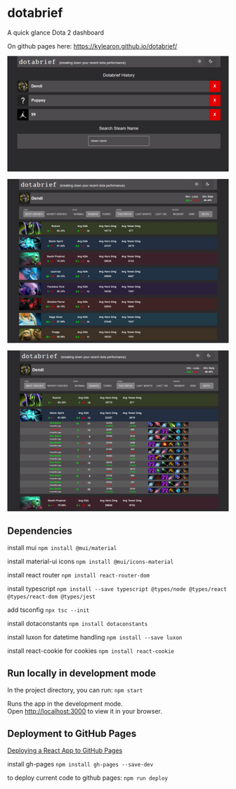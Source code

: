 # dotabrief
A quick glance Dota 2 dashboard 

On github pages here: https://kylearon.github.io/dotabrief/

![ss1](https://raw.githubusercontent.com/kylearon/dotabrief/main/public/dotabrief_1a.png)

![ss2](https://raw.githubusercontent.com/kylearon/dotabrief/main/public/dotabrief_2.png)

![ss2](https://raw.githubusercontent.com/kylearon/dotabrief/main/public/dotabrief_3.png)

## Dependencies

install mui `npm install @mui/material`

install material-ui icons `npm install @mui/icons-material`

install react router `npm install react-router-dom`

install typescript `npm install --save typescript @types/node @types/react @types/react-dom @types/jest`

add tsconfig `npx tsc --init`

install dotaconstants `npm install dotaconstants`

install luxon for datetime handling `npm install --save luxon`

install react-cookie for cookies `npm install react-cookie`


## Run locally in development mode

In the project directory, you can run:
`npm start`

Runs the app in the development mode.\
Open [http://localhost:3000](http://localhost:3000) to view it in your browser.


## Deployment to GitHub Pages

[Deploying a React App to GitHub Pages](https://github.com/gitname/react-gh-pages#readme)

install gh-pages `npm install gh-pages --save-dev`

to deploy current code to github pages: `npm run deploy`

